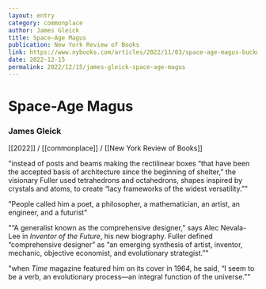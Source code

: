```yaml
---
layout: entry
category: commonplace
author: James Gleick
title: Space-Age Magus
publication: New York Review of Books
link: https://www.nybooks.com/articles/2022/11/03/space-age-magus-buckminster-fuller/
date: 2022-12-15
permalink: 2022/12/15/james-gleick-space-age-magus
---
```


# Space-Age Magus

### James Gleick

[[2022]] / [[commonplace]] / [[New York Review of Books]]

"instead of posts and beams making the rectilinear boxes “that have been the accepted basis of architecture since the beginning of shelter,” the visionary Fuller used tetrahedrons and octahedrons, shapes inspired by crystals and atoms, to create “lacy frameworks of the widest versatility.”"

"People called him a poet, a philosopher, a mathematician, an artist, an engineer, and a futurist"

"“A generalist known as the comprehensive designer,” says Alec Nevala-Lee in *Inventor of the Future*, his new biography. Fuller defined “comprehensive designer” as “an emerging synthesis of artist, inventor, mechanic, objective economist, and evolutionary strategist.”"

"when *Time* magazine featured him on its cover in 1964, he said, “I seem to be a verb, an evolutionary process—an integral function of the universe.”"

